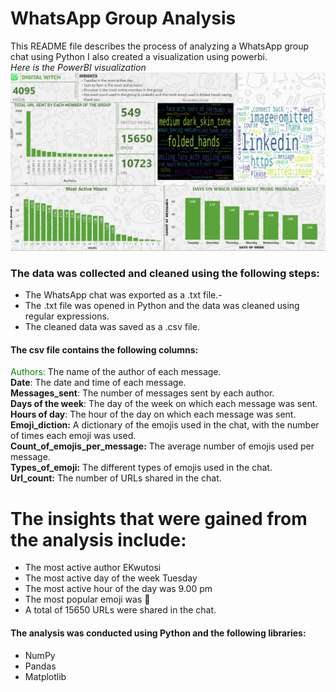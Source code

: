 
# WhatsApp Group Analysis
This README file describes the process of analyzing a WhatsApp group chat using Python I also created a visualization using powerbi.
<br>
_Here is the PowerBI visualization_
<br>
![PowerBi Visulization](https://github.com/Nwankwo-Nnaemeka/Powerbi_projects/blob/main/Screenshot%20(211).png "WhatsApp Group Analysis")
### The data was collected and cleaned using the following steps:

* The WhatsApp chat was exported as a .txt file.-
* The .txt file was opened in Python and the data was cleaned using regular expressions.
* The cleaned data was saved as a .csv file.
#### The csv file contains the following columns:

<span style="color:green">Authors:</span> The name of the author of each message.
<br>
**Date**: The date and time of each message.
<br>
**Messages_sent**: The number of messages sent by each author.
<br>
**Days of the week**: The day of the week on which each message was sent.
<br>
**Hours of day**: The hour of the day on which each message was sent.
<br>
**Emoji_diction:** A dictionary of the emojis used in the chat, with the number of times each emoji was used.
<br>
**Count_of_emojis_per_message:** The average number of emojis used per message.
<br>
**Types_of_emoji:** The different types of emojis used in the chat.
<br>
**Url_count:** The number of URLs shared in the chat.

# The insights that were gained from the analysis include:

* The most active author EKwutosi
* The most active day of the week Tuesday
* The most active hour of the day was 9.00 pm
* The most popular emoji was 🙏
* A total of 15650 URLs were shared in the chat.

#### The analysis was conducted using Python and the following libraries:

* NumPy
* Pandas
* Matplotlib




